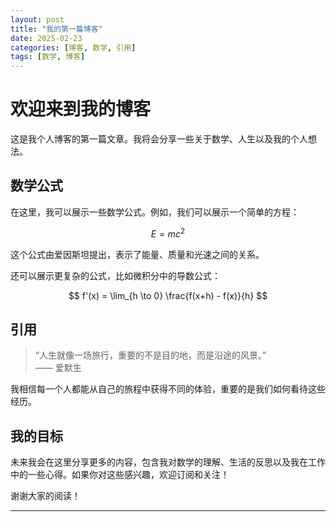 ```yaml
---
layout: post
title: "我的第一篇博客"
date: 2025-02-23
categories: [博客, 数学, 引用]
tags: [数学, 博客]
---
```


# 欢迎来到我的博客

这是我个人博客的第一篇文章。我将会分享一些关于数学、人生以及我的个人想法。

## 数学公式

在这里，我可以展示一些数学公式。例如，我们可以展示一个简单的方程：

$$
E = mc^2
$$

这个公式由爱因斯坦提出，表示了能量、质量和光速之间的关系。

还可以展示更复杂的公式，比如微积分中的导数公式：

$$
f'(x) = \lim_{h \to 0} \frac{f(x+h) - f(x)}{h}
$$

## 引用

> “人生就像一场旅行，重要的不是目的地，而是沿途的风景。”  
> —— 爱默生

我相信每一个人都能从自己的旅程中获得不同的体验，重要的是我们如何看待这些经历。

## 我的目标

未来我会在这里分享更多的内容，包含我对数学的理解、生活的反思以及我在工作中的一些心得。如果你对这些感兴趣，欢迎订阅和关注！

谢谢大家的阅读！

---
